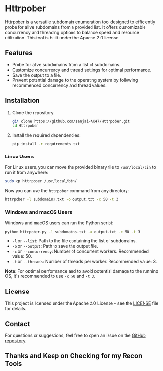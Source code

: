 # Httrpober

Httrpober is a versatile subdomain enumeration tool designed to efficiently probe for alive subdomains from a provided list. It offers customizable concurrency and threading options to balance speed and resource utilization. This tool is built under the Apache 2.0 license.

## Features

- Probe for alive subdomains from a list of subdomains.
- Customize concurrency and thread settings for optimal performance.
- Save the output to a file.
- Prevent potential damage to the operating system by following recommended concurrency and thread values.

## Installation

1. Clone the repository:
   ```bash
   git clone https://github.com/sanjai-AK47/Httrpober.git
   cd Httrpober
   ```

2. Install the required dependencies:
   ```bash
   pip install -r requirements.txt
   ```

### Linux Users

For Linux users, you can move the provided binary file to `/usr/local/bin` to run it from anywhere:

```bash
sudo cp httrpober /usr/local/bin/
```

Now you can use the `httrpober` command from any directory:

```bash
httrpober -l subdomains.txt -o output.txt -c 50 -t 3
```

### Windows and macOS Users

Windows and macOS users can run the Python script:

```bash
python httrpober.py -l subdomains.txt -o output.txt -c 50 -t 3
```

- `-l` or `--list`: Path to the file containing the list of subdomains.
- `-o` or `--output`: Path to save the output file.
- `-c` or `--concurrency`: Number of concurrent workers. Recommended value: 50.
- `-t` or `--threads`: Number of threads per worker. Recommended value: 3.

**Note:** For optimal performance and to avoid potential damage to the running OS, it's recommended to use `-c 50` and `-t 3`.

## License

This project is licensed under the Apache 2.0 License - see the [LICENSE](LICENSE) file for details.

## Contact

For questions or suggestions, feel free to open an issue on the [GitHub repository](https://github.com/sanjai-AK47/Httrpober).

## Thanks and Keep on Checking for my Recon Tools
